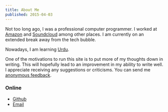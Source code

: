 ```yaml
---
title: About Me
published: 2015-04-03
---
```


Not too long ago, I was a professional computer programmer. I worked at [Amazon][amazon] and [Soundcloud][soundcloud] among other places. I am currently on an extended break away from the tech bubble.

[amazon]:http://amazon.com
[soundcloud]:http://soundcloud.com

Nowadays, I am learning [Urdu][urdu].

[urdu]:http://en.wikipedia.org/wiki/Urdu

One of the motivations to run this site is to put more of my thoughts down in writing. This will hopefully lead to an improvement in my ability to write well. I appreciate receiving any suggestions or criticisms. You can send me [anonymous feedback][feedback].

[feedback]:https://docs.google.com/forms/d/1JHsgl6-FXZNdBkEZSHNrGkb9gTjqooqXOM6NvmGau3c/viewform

### Online
* [Github](https://github.com/deepakjois)
* [Email](mailto:deepak.jois@gmail.com)

